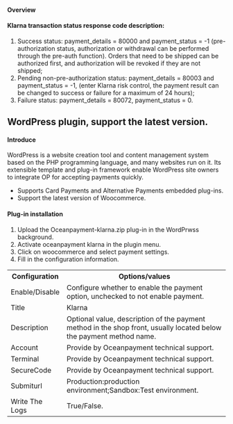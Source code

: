 <h4>Overview</h4>
<h4>Klarna transaction status response code description:</h4>
<ol>
    <li>Success status: payment_details = 80000 and payment_status = -1 (pre-authorization status, authorization or withdrawal can be performed through the pre-auth function). Orders that need to be shipped can be authorized first, and authorization will be revoked if they are not shipped;</li>
   <li>Pending non-pre-authorization status: payment_details = 80003 and payment_status = -1, (enter Klarna risk control, the payment result can be changed to success or failure for a maximum of 24 hours);</li>
   <li>Failure status: payment_details = 80072, payment_status = 0.</li>
</ol>

<h2>WordPress plugin, support the latest version.</h2>
<h4>Introduce</h4>
WordPress is a website creation tool and content management system based on the PHP programming language, and many websites run on it. Its extensible template and plug-in framework enable WordPress site owners to integrate OP for accepting payments quickly.
<ul>
  <li>Supports Card Payments and Alternative Payments embedded plug-ins.</li>
  <li>Support the latest version of Woocommerce.</li>
</ul>
<h4>Plug-in installation</h4>
<ol>
    <li>Upload the Oceanpayment-klarna.zip plug-in in the WordPrwss background.</li>
    <li>Activate oceanpayment klarna in the plugin menu.</li>
    <li>Click on woocommerce and select payment settings.</li>
    <li>Fill in the configuration information.</li>
</ol>
<table>
  <tr>
    <th>Configuration</th>
    <th>Options/values</th>  
  </tr>
  <tr>
    <td>Enable/Disable</td>
    <td>Configure whether to enable the payment option, unchecked to not enable payment.</td>
  </tr>
  <tr>
    <td>Title</td>
    <td>Klarna</td>
  </tr>
  <tr>
    <td>Description</td>
    <td>Optional value, description of the payment method in the shop front, usually located below the payment method name.</td>
  </tr>
  <tr>
    <td>Account</td>
    <td>Provide by Oceanpayment technical support.</td>
  </tr>
  <tr>
    <td>Terminal</td>
    <td>Provide by Oceanpayment technical support.</td>
  </tr>
  <tr>
    <td>SecureCode</td>
    <td>Provide by Oceanpayment technical support.</td>
  </tr>
  <tr>
    <td>Submiturl</td>
    <td>Production:production environment;Sandbox:Test environment.</td>
  </tr>
    <tr>
    <td>Write The Logs</td>
    <td>True/False.</td>
  </tr>
</table>
